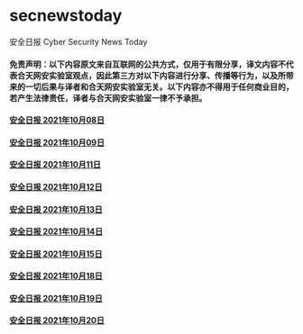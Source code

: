 # secnewstoday

安全日报 Cyber Security News Today

#### 免责声明：以下内容原文来自互联网的公共方式，仅用于有限分享，译文内容不代表合天网安实验室观点，因此第三方对以下内容进行分享、传播等行为，以及所带来的一切后果与译者和合天网安实验室无关。以下内容亦不得用于任何商业目的，若产生法律责任，译者与合天网安实验室一律不予承担。

#### [安全日报 2021年10月08日](https://github.com/hetianlab/secnewstoday/blob/master/Oct.2021/secnews-20211008.md)
#### [安全日报 2021年10月09日](https://github.com/hetianlab/secnewstoday/blob/master/Oct.2021/secnews-20211009.md)
#### [安全日报 2021年10月11日](https://github.com/hetianlab/secnewstoday/blob/master/Oct.2021/secnews-20211011.md)
#### [安全日报 2021年10月12日](https://github.com/hetianlab/secnewstoday/blob/master/Oct.2021/secnews-20211012.md)
#### [安全日报 2021年10月13日](https://github.com/hetianlab/secnewstoday/blob/master/Oct.2021/secnews-20211013.md)
#### [安全日报 2021年10月14日](https://github.com/hetianlab/secnewstoday/blob/master/Oct.2021/secnews-20211014.md)
#### [安全日报 2021年10月15日](https://github.com/hetianlab/secnewstoday/blob/master/Oct.2021/secnews-20211015.md)
#### [安全日报 2021年10月18日](https://github.com/hetianlab/secnewstoday/blob/master/Oct.2021/secnews-20211018.md)
#### [安全日报 2021年10月19日](https://github.com/hetianlab/secnewstoday/blob/master/Oct.2021/secnews-20211019.md)
#### [安全日报 2021年10月20日](https://github.com/hetianlab/secnewstoday/blob/master/Oct.2021/secnews-20211020.md)
